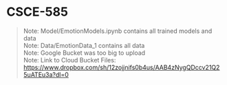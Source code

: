 # CSCE-585

> Note: Model/EmotionModels.ipynb contains all trained models and data <br />
> Note: Data/EmotionData_1 contains all data <br />
> Note: Google Bucket was too big to upload <br />
> Note: Link to Cloud Bucket Files: https://www.dropbox.com/sh/12zojjnifs0b4us/AAB4zNygQDccv21Q25uATEu3a?dl=0
> 
